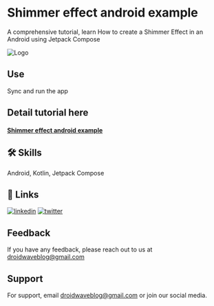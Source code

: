 # Shimmer effect android example

A comprehensive tutorial, learn How to create a Shimmer Effect in an Android using Jetpack Compose


![Logo](https://androidwave.com/wp-content/uploads/2022/09/androidwave-logo-1.svg)


## Use
Sync and run the app


## Detail tutorial here
#### [Shimmer effect android example](https://androidwave.com/how-to-create-shimmer-effect-in-jetpack-compose/)



## 🛠 Skills
Android, Kotlin, Jetpack Compose


## 🔗 Links
[![linkedin](https://img.shields.io/badge/linkedin-0A66C2?style=for-the-badge&logo=linkedin&logoColor=white)](https://www.linkedin.com/company/androidwave)
[![twitter](https://img.shields.io/badge/twitter-1DA1F2?style=for-the-badge&logo=twitter&logoColor=white)](https://twitter.com/droidwave)


## Feedback

If you have any feedback, please reach out to us at droidwaveblog@gmail.com


## Support

For support, email droidwaveblog@gmail.com or join our social media.
